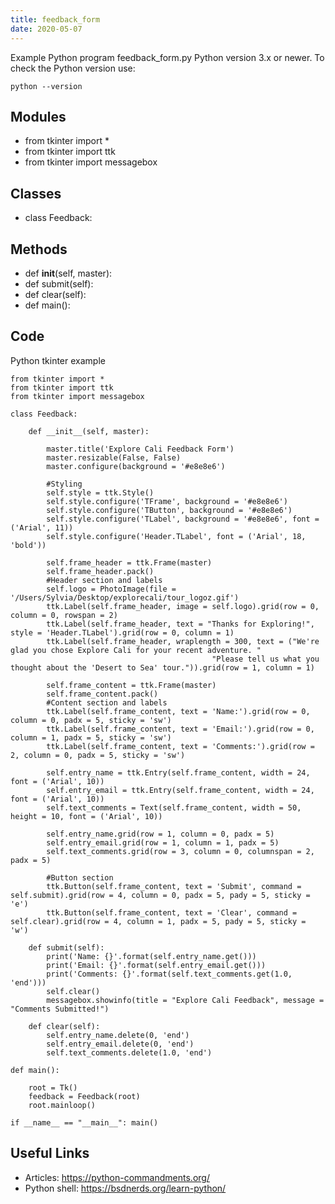 ```yaml
---
title: feedback_form
date: 2020-05-07
---
```

Example Python program feedback_form.py
Python version 3.x or newer.
To check the Python version use:

    python --version

## Modules

* from tkinter import *
* from tkinter import ttk
* from tkinter import messagebox

## Classes

* class Feedback:

## Methods

* def __init__(self, master):
* def submit(self):
* def clear(self):
* def main():

## Code

Python tkinter example

    from tkinter import *
    from tkinter import ttk
    from tkinter import messagebox
    
    class Feedback:
    
        def __init__(self, master):
    
            master.title('Explore Cali Feedback Form')
            master.resizable(False, False)
            master.configure(background = '#e8e8e6')
    
            #Styling
            self.style = ttk.Style()
            self.style.configure('TFrame', background = '#e8e8e6')
            self.style.configure('TButton', background = '#e8e8e6')
            self.style.configure('TLabel', background = '#e8e8e6', font = ('Arial', 11))
            self.style.configure('Header.TLabel', font = ('Arial', 18, 'bold'))
    
            self.frame_header = ttk.Frame(master)
            self.frame_header.pack()
            #Header section and labels
            self.logo = PhotoImage(file = '/Users/Sylvia/Desktop/explorecali/tour_logoz.gif')
            ttk.Label(self.frame_header, image = self.logo).grid(row = 0, column = 0, rowspan = 2)
            ttk.Label(self.frame_header, text = "Thanks for Exploring!", style = 'Header.TLabel').grid(row = 0, column = 1)
            ttk.Label(self.frame_header, wraplength = 300, text = ("We're glad you chose Explore Cali for your recent adventure. "
                                                 "Please tell us what you thought about the 'Desert to Sea' tour.")).grid(row = 1, column = 1)
    
            self.frame_content = ttk.Frame(master)
            self.frame_content.pack()
            #Content section and labels
            ttk.Label(self.frame_content, text = 'Name:').grid(row = 0, column = 0, padx = 5, sticky = 'sw')
            ttk.Label(self.frame_content, text = 'Email:').grid(row = 0, column = 1, padx = 5, sticky = 'sw')
            ttk.Label(self.frame_content, text = 'Comments:').grid(row = 2, column = 0, padx = 5, sticky = 'sw')
    
            self.entry_name = ttk.Entry(self.frame_content, width = 24, font = ('Arial', 10))
            self.entry_email = ttk.Entry(self.frame_content, width = 24, font = ('Arial', 10))
            self.text_comments = Text(self.frame_content, width = 50, height = 10, font = ('Arial', 10))
    
            self.entry_name.grid(row = 1, column = 0, padx = 5)
            self.entry_email.grid(row = 1, column = 1, padx = 5)
            self.text_comments.grid(row = 3, column = 0, columnspan = 2, padx = 5)
    
            #Button section
            ttk.Button(self.frame_content, text = 'Submit', command = self.submit).grid(row = 4, column = 0, padx = 5, pady = 5, sticky = 'e')
            ttk.Button(self.frame_content, text = 'Clear', command = self.clear).grid(row = 4, column = 1, padx = 5, pady = 5, sticky = 'w')
    
        def submit(self):
            print('Name: {}'.format(self.entry_name.get()))
            print('Email: {}'.format(self.entry_email.get()))
            print('Comments: {}'.format(self.text_comments.get(1.0, 'end')))
            self.clear()
            messagebox.showinfo(title = "Explore Cali Feedback", message = "Comments Submitted!")
    
        def clear(self):
            self.entry_name.delete(0, 'end')
            self.entry_email.delete(0, 'end')
            self.text_comments.delete(1.0, 'end')
            
    def main():
    
        root = Tk()
        feedback = Feedback(root)
        root.mainloop()
    
    if __name__ == "__main__": main()
    

## Useful Links

- Articles: https://python-commandments.org/
- Python shell: https://bsdnerds.org/learn-python/
